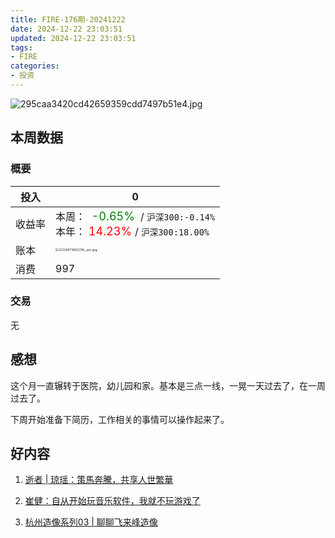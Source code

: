 ```yaml
---
title: FIRE-176期-20241222
date: 2024-12-22 23:03:51
updated: 2024-12-22 23:03:51
tags:
- FIRE
categories:
- 投资
---
```


![295caa3420cd42659359cdd7497b51e4.jpg](https://s2.loli.net/2024/12/22/pHaA7KDJi5OsYMG.jpg)

## 本周数据

### 概要

| 投入   | 0                                                  |
| ------ | ------------------------------------------------------------ |
| 收益率 | 本周：<font color="green" size=4>  -0.65% </font> / `沪深300:-0.14%`    <br />本年：<font color="red" size=4> 14.23% </font>/ `沪深300:18.00%` |
| 账本   | <img src="https://s2.loli.net/2024/12/22/4uqAXtnPfeKQhEB.jpg" alt="211697983156_.pic.jpg" style="zoom:33%;" /> |
| 消费   | 997                                           |

### 交易
无

## 感想
这个月一直辗转于医院，幼儿园和家。基本是三点一线，一晃一天过去了，在一周过去了。

下周开始准备下简历，工作相关的事情可以操作起来了。


## 好内容

1. [逝者 | 琼瑶：策馬奔騰，共享人世繁華](https://www.xiaoyuzhoufm.com/episode/6761a8a584447b1bd0afca44)

2. [崔健：自从开始玩音乐软件，我就不玩游戏了](https://www.xiaoyuzhoufm.com/episode/675fafe87d8426f6926b8169)

3. [杭州造像系列03 | 聊聊飞来峰造像](https://www.xiaoyuzhoufm.com/episode/65695743ce2ee31e8fbeda59)